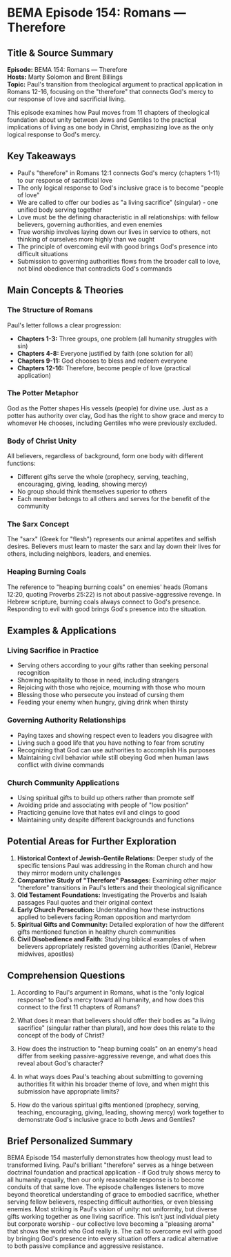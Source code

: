 # BEMA Episode 154: Romans — Therefore

## Title & Source Summary

**Episode:** BEMA 154: Romans — Therefore  
**Hosts:** Marty Solomon and Brent Billings  
**Topic:** Paul's transition from theological argument to practical application in Romans 12-16, focusing on the "therefore" that connects God's mercy to our response of love and sacrificial living.

This episode examines how Paul moves from 11 chapters of theological foundation about unity between Jews and Gentiles to the practical implications of living as one body in Christ, emphasizing love as the only logical response to God's mercy.

## Key Takeaways

- Paul's "therefore" in Romans 12:1 connects God's mercy (chapters 1-11) to our response of sacrificial love
- The only logical response to God's inclusive grace is to become "people of love"
- We are called to offer our bodies as "a living sacrifice" (singular) - one unified body serving together
- Love must be the defining characteristic in all relationships: with fellow believers, governing authorities, and even enemies
- True worship involves laying down our lives in service to others, not thinking of ourselves more highly than we ought
- The principle of overcoming evil with good brings God's presence into difficult situations
- Submission to governing authorities flows from the broader call to love, not blind obedience that contradicts God's commands

## Main Concepts & Theories

### The Structure of Romans

Paul's letter follows a clear progression:

- **Chapters 1-3:** Three groups, one problem (all humanity struggles with sin)
- **Chapters 4-8:** Everyone justified by faith (one solution for all)
- **Chapters 9-11:** God chooses to bless and redeem everyone
- **Chapters 12-16:** Therefore, become people of love (practical application)

### The Potter Metaphor

God as the Potter shapes His vessels (people) for divine use. Just as a potter has authority over clay, God has the right to show grace and mercy to whomever He chooses, including Gentiles who were previously excluded.

### Body of Christ Unity

All believers, regardless of background, form one body with different functions:

- Different gifts serve the whole (prophecy, serving, teaching, encouraging, giving, leading, showing mercy)
- No group should think themselves superior to others
- Each member belongs to all others and serves for the benefit of the community

### The Sarx Concept

The "sarx" (Greek for "flesh") represents our animal appetites and selfish desires. Believers must learn to master the sarx and lay down their lives for others, including neighbors, leaders, and enemies.

### Heaping Burning Coals

The reference to "heaping burning coals" on enemies' heads (Romans 12:20, quoting Proverbs 25:22) is not about passive-aggressive revenge. In Hebrew scripture, burning coals always connect to God's presence. Responding to evil with good brings God's presence into the situation.

## Examples & Applications

### Living Sacrifice in Practice

- Serving others according to your gifts rather than seeking personal recognition
- Showing hospitality to those in need, including strangers
- Rejoicing with those who rejoice, mourning with those who mourn
- Blessing those who persecute you instead of cursing them
- Feeding your enemy when hungry, giving drink when thirsty

### Governing Authority Relationships

- Paying taxes and showing respect even to leaders you disagree with
- Living such a good life that you have nothing to fear from scrutiny
- Recognizing that God can use authorities to accomplish His purposes
- Maintaining civil behavior while still obeying God when human laws conflict with divine commands

### Church Community Applications

- Using spiritual gifts to build up others rather than promote self
- Avoiding pride and associating with people of "low position"
- Practicing genuine love that hates evil and clings to good
- Maintaining unity despite different backgrounds and functions

## Potential Areas for Further Exploration

1. **Historical Context of Jewish-Gentile Relations:** Deeper study of the specific tensions Paul was addressing in the Roman church and how they mirror modern unity challenges
2. **Comparative Study of "Therefore" Passages:** Examining other major "therefore" transitions in Paul's letters and their theological significance
3. **Old Testament Foundations:** Investigating the Proverbs and Isaiah passages Paul quotes and their original context
4. **Early Church Persecution:** Understanding how these instructions applied to believers facing Roman opposition and martyrdom
5. **Spiritual Gifts and Community:** Detailed exploration of how the different gifts mentioned function in healthy church communities
6. **Civil Disobedience and Faith:** Studying biblical examples of when believers appropriately resisted governing authorities (Daniel, Hebrew midwives, apostles)

## Comprehension Questions

1. According to Paul's argument in Romans, what is the "only logical response" to God's mercy toward all humanity, and how does this connect to the first 11 chapters of Romans?

2. What does it mean that believers should offer their bodies as "a living sacrifice" (singular rather than plural), and how does this relate to the concept of the body of Christ?

3. How does the instruction to "heap burning coals" on an enemy's head differ from seeking passive-aggressive revenge, and what does this reveal about God's character?

4. In what ways does Paul's teaching about submitting to governing authorities fit within his broader theme of love, and when might this submission have appropriate limits?

5. How do the various spiritual gifts mentioned (prophecy, serving, teaching, encouraging, giving, leading, showing mercy) work together to demonstrate God's inclusive grace to both Jews and Gentiles?

## Brief Personalized Summary

BEMA Episode 154 masterfully demonstrates how theology must lead to transformed living. Paul's brilliant "therefore" serves as a hinge between doctrinal foundation and practical application - if God truly shows mercy to all humanity equally, then our only reasonable response is to become conduits of that same love. The episode challenges listeners to move beyond theoretical understanding of grace to embodied sacrifice, whether serving fellow believers, respecting difficult authorities, or even blessing enemies. Most striking is Paul's vision of unity: not uniformity, but diverse gifts working together as one living sacrifice. This isn't just individual piety but corporate worship - our collective love becoming a "pleasing aroma" that shows the world who God really is. The call to overcome evil with good by bringing God's presence into every situation offers a radical alternative to both passive compliance and aggressive resistance.
